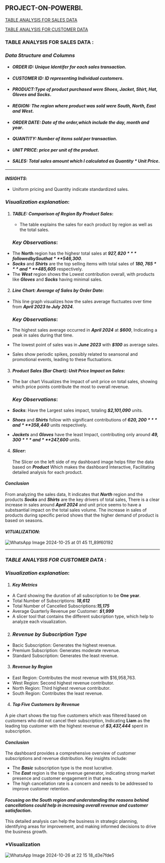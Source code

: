 ## PROJECT-ON-POWERBI.




 [TABLE ANALYSIS FOR SALES DATA](#sales-data)

 [TABLE ANALYSIS FOR CUSTOMER DATA](#customer-data)
 







### **TABLE ANALYSIS FOR SALES DATA** : 

### ***Data Structure and Columns***

- #### ***ORDER ID: Unique Identifer for each sales transaction***.

- #### ***CUSTOMER ID: ID representing Individual customers***.

- #### ***PRODUCT:Type of product purchased were Shoes, Jacket, Shirt, Hat, Gloves and Socks***.

- #### ***REGION: The region where product was sold were South, North, East and West***.

- #### ***ORDER DATE: Date of the order,which include the day, month and year***.

- #### ***QUANTITY: Number of items sold per transaction***.

- #### ***UNIT PRICE: price per unit of the product***.

- #### ***SALES: Total sales amount which I calculated as Quantity * Unit Price***.

---
#### ***INSIGHTS***:
- Uniform pricing and Quantity indicate standardized sales.


### ***Visualization explanation***:

1. #### ***TABLE: Comparison of Region By Product Sales***:

   - The table explains the sales for each product by region as well as the total sales.
  
   ### ***Key Observations***:
  - The **North** region has the highesr total sales at ***$927,820*** followed by South at ***$546,300***.
  - ***Socks*** and ***Shirts*** are the top selling items with total sales of ***$180,765*** and ***$485,605*** respectively.
  - The ***West*** region shows the Lowest contribution overall, with products like ***Gloves*** and ***Socks*** having minimal sales.

2. #### ***Line Chart: Average of Sales by Order Date***:
 - This line graph visualizes how the sales average fluctuates over time from ***April 2023 to July 2024***.
  
     ### ***Key Observations***:
  - The highest sales average occurred in ***April 2024*** at ***$600***, Indicating a peak in sales during that time.
  - The lowest point of sales was in ***June 2023*** with ***$100*** as average sales.
  - Sales show periodic spikes, possibly related to seansonal and promotional events, leading to these fluctuations.

 3. #### ***Product Sales (Bar Chart): Unit Price Impact on Sales***:
 - The bar chart Visualizes the Impact of unit price on total sales, showing which price points contribute the most to overall revenue.

   ### ***Key Observations***:
 - ***Socks***: Have the Largest sales impact, totaling ***$2,101,090*** units.
 - ***Shoes*** and ***Shirts*** follow with significant contributions of ***$620,200*** and ***$358,440*** units respectively.
 - ***Jackets*** and ***Gloves*** have the least Impact, contributing only around ***$49,300*** and ***$247,600*** units.


4. #### ***Slicer***:
   The Slicer on the left side of my dashboard image helps filter the data based on ***Product*** Which makes the dashboard Interactive,
   Facilitating detailed analysis for each product.
   

#### ***Conclusion***
From analyzing the sales data, It indicates that ***North*** region and the products ***Socks*** and ***Shirts*** are the key drivers of total sales, There is a clear increase in sales 
around ***April 2024*** and unit price seems to have a substsantial impact on the total sales volume. The increase in sales of products during specific period shows that the higher demand of product is based on seasons.


   

  #### ***VITUALIZATION***:
![WhatsApp Image 2024-10-25 at 01 45 11_89f60192](https://github.com/user-attachments/assets/1c546d83-ce47-4de8-8319-8afee5a52a37)


---


### ***TABLE ANALYSIS FOR CUSTOMER DATA*** : 

### ***Visualization explanation***:

1. #### ***Key Metrics***
   
- A Card showing the duration of all subscription to be **One year**. 
- Total Number of Subscriptions: ***18,612***
- Total Number of Cancelled Subscriptions:***15,175***
- Average Quarterly Revenue per Customer: ***$1,999***
- A slicer tool that contains the different subcription type, which help to analyze each visualization.
  
  
2. ### ***Revenue by Subscription Type***

- Bacic Subscription: Generates the highest revenue.
- Premium Subscription: Generates moderate revenue.
- Standard Subscription: Generates the least revenue.
  
3. #### ***Revenue by Region***
  
- East Region: Contributes the most revenue with $16,958,763.
- West Region: Second highest revenue contributor.
- North Region: Third highest revenue contributor.
- South Region: Contributes the least revenue.

4. ####  ***Top Five Customers by Revenue***
A pie chart shows the top five customers which was filtered based on customers who did not cancel their subscription, Indicating **Liam** as the leading top customer with the highest revenue of ***$3,437,444*** spent in subscription.

#### ***Conclusion***
The dashboard provides a comprehensive overview of customer subscriptions and revenue distribution. Key insights include:

- The ***Basic*** subscription type is the most lucrative.
- The ***East*** region is the top revenue generator, indicating strong market presence and customer engagement in that area.
- The high cancellation rate is a concern and needs to be addressed to improve customer retention.
  
 #### ***Focusing on the South region and understanding the reasons behind cancellations could help in increasing overall revenue and customer satisfaction***.

This detailed analysis can help  the business in strategic planning, identifying areas for improvement, and making informed decisions to drive  the business growth. 


### ***Visualization**

![WhatsApp Image 2024-10-26 at 22 15 18_d3e7fde5](https://github.com/user-attachments/assets/3a0b1637-b645-4875-8c45-ac07bebb64c4)





